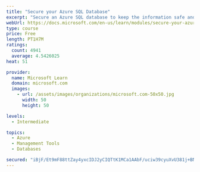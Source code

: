 ```yaml
---
title: "Secure your Azure SQL Database"
excerpt: "Secure an Azure SQL database to keep the information safe and diagnose potential security concerns as they happen."
webUrl: https://docs.microsoft.com/en-us/learn/modules/secure-your-azure-sql-database/
type: course
price: Free
length: PT1H7M
ratings:
  count: 4941
  average: 4.5426025
heat: 51

provider:
  name: Microsoft Learn
  domain: microsoft.com
  images:
    - url: /assets/images/organizations/microsoft.com-50x50.jpg
      width: 50
      height: 50

levels:
  - Intermediate

topics:
  - Azure
  - Management Tools
  - Databases

secured: "iBjF/Et9mF88ttZay4yxcIDJ2yCIQTtK1MCa1AAbF/uciw39cyuXvU381j+BN7Jxw4L5RtnhPg4HvgVyYAqCmcZ3MYqGeTghN7izkkQRTZBTB07Df3NM8/ci3KzhA3XiYNS0mb15oOhZ4EnfiUSIsyGZRfF0aG8j5nV6021IUOOT6kKaLUGYdt3YM6CidB32gBtOiD7M/8acRaW31w09fbih4lR9cUHJhbDhJWwLRmgWklqjkOR7ShWuiwqyROhh/aN4ByHmFFAIDyCKzG0f2R/jVajPQ7gweHtQt1nXc86dJKctMfkyLQ7MRfJcVrvSPVOEStYk3enW6NeaHvXFmJ3j3eZe2549WVVK1KOAVj0G4kX6UhIIhYPmeXNauYotD3Jb1HDmywZ/Pt/WQn2aJZmdqdds0QRWwsu0aYGBCOs=;3cAruQEOsDu+/OIGq7WNVA=="
---
```


